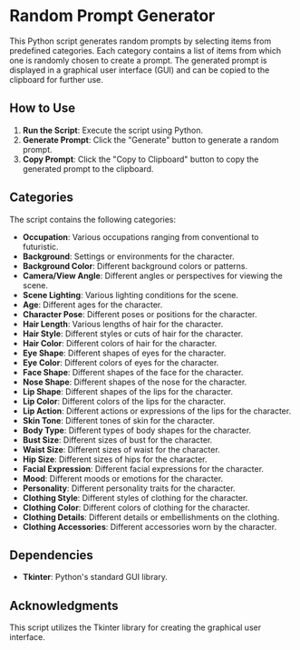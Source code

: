 # Random Prompt Generator

This Python script generates random prompts by selecting items from predefined categories. Each category contains a list of items from which one is randomly chosen to create a prompt. The generated prompt is displayed in a graphical user interface (GUI) and can be copied to the clipboard for further use.

## How to Use

1. **Run the Script**: Execute the script using Python.
2. **Generate Prompt**: Click the "Generate" button to generate a random prompt.
3. **Copy Prompt**: Click the "Copy to Clipboard" button to copy the generated prompt to the clipboard.

## Categories

The script contains the following categories:

- **Occupation**: Various occupations ranging from conventional to futuristic.
- **Background**: Settings or environments for the character.
- **Background Color**: Different background colors or patterns.
- **Camera/View Angle**: Different angles or perspectives for viewing the scene.
- **Scene Lighting**: Various lighting conditions for the scene.
- **Age**: Different ages for the character.
- **Character Pose**: Different poses or positions for the character.
- **Hair Length**: Various lengths of hair for the character.
- **Hair Style**: Different styles or cuts of hair for the character.
- **Hair Color**: Different colors of hair for the character.
- **Eye Shape**: Different shapes of eyes for the character.
- **Eye Color**: Different colors of eyes for the character.
- **Face Shape**: Different shapes of the face for the character.
- **Nose Shape**: Different shapes of the nose for the character.
- **Lip Shape**: Different shapes of the lips for the character.
- **Lip Color**: Different colors of the lips for the character.
- **Lip Action**: Different actions or expressions of the lips for the character.
- **Skin Tone**: Different tones of skin for the character.
- **Body Type**: Different types of body shapes for the character.
- **Bust Size**: Different sizes of bust for the character.
- **Waist Size**: Different sizes of waist for the character.
- **Hip Size**: Different sizes of hips for the character.
- **Facial Expression**: Different facial expressions for the character.
- **Mood**: Different moods or emotions for the character.
- **Personality**: Different personality traits for the character.
- **Clothing Style**: Different styles of clothing for the character.
- **Clothing Color**: Different colors of clothing for the character.
- **Clothing Details**: Different details or embellishments on the clothing.
- **Clothing Accessories**: Different accessories worn by the character.

## Dependencies

- **Tkinter**: Python's standard GUI library.

## Acknowledgments

This script utilizes the Tkinter library for creating the graphical user interface.
